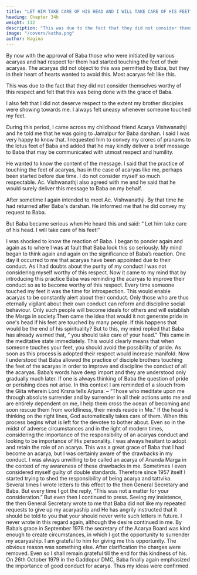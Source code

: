 ```yaml
---
title: "LET HIM TAKE CARE OF HIS HEAD AND I WILL TAKE CARE OF HIS FEET"
heading: Chapter 34b
weight: 112
description: "This was due to the fact that they did not consider themselves worthy of this respect"
image: "/covers/katha.png"
author: Nagina
---
```




By now with the approval of Baba those who were initiated by various acaryas and had respect for them had started touching the feet of their acaryas. The acaryas did not object to this was permitted by Baba, but they in their heart of hearts wanted to
avoid this. Most acaryas felt like this.

This was due to the fact that they did not consider themselves worthy of this respect and felt that this was being done with the grace of Baba.

I also felt that I did not deserve respect to the extent my brother disciples were
showing towards me. I always felt uneasy whenever someone touched my feet.

During this period, I came across my childhood friend Acarya Vishwanathji and he told me that he was going to Jamalpur for Baba darshan. I said I was very happy to know that. I requested him to convey my crores of pranams to the lotus feet of Baba
and added that he may kindly deliver a brief message to Baba that may be
communicated with utmost respect and humility.

He wanted to know the content of the message. I said that the practice of touching the feet of acaryas, has in the case of
acaryas like me, perhaps been started before due time. I do not consider myself so
much respectable. Ac. Vishwanathji also agreed with me and he said that he would
surely deliver this message to Baba on my behalf.

After sometime I again intended to meet Ac. Vishwanathji. By that time he had returned after Baba's darshan. He informed me that he did convey my request to Baba. 

But Baba became serious when He heard this and said: “ Let him take care of his head. I will take care of his feet!”

I was shocked to know the reaction of Baba. I began to ponder again and again as to where I was at fault that Baba look this so seriously. My mind began to think again and again on the significance of Baba’s reaction.
One day it occurred to me that acaryas have been appointed due to their conduct. As I
had doubts about the purity of my conduct I was not considering myself worthy of this
respect.
Now it came to my mind that by introducing this practice Baba was reminding
the acaryas to improve their conduct so as to become worthy of this respect. Every
time someone touched my feet it was the time for introspection. This would enable
acaryas to be constantly alert about their conduct. Only those who are thus eternally
vigilant about their own conduct can reform and discipline social behaviour. Only such
people will become ideals for others and will establish the Marga in society.Then came the idea that would it not generate pride in one's head if his feet are
touched by many people. If this happens that would be the end of his spirituality? But to
this, my mind replied that Baba has already warned that, “ you should take care of your
head.” This came in the meditative state immediately. This would clearly means that
when someone touches your feet, you should avoid the possibility of pride. As soon as
this process is adopted their respect would increase manifold.
Now I understood that Baba allowed the practice of disciple brothers touching
the feet of the acaryas in order to improve and discipline the conduct of all the acaryas.
Baba’s words have deep import and they are understood only gradually much later. If
one is always thinking of Baba the question of pride or perishing does not arise. In this
context I am reminded of a slouch from the Giita wherein Lord Krsna tells Arjuna: –
“Those who meditate upon me through absolute surrender and by surrender in
all their actions unto me and are entirely dependent on me, I help them cross the ocean
of becoming and soon rescue them from worldliness, their minds reside in Me.”
If the head is thinking on the right lines, God automatically takes care of them.
When this process begins what is left for the devotee to bother about.
Even so in the midst of adverse circumstances and in the light of modern times,
considering the importance of the responsibility of an acaryas conduct and looking to
be importance of His personality. I was always hesitant to adopt and retain the role of
an acarya.
This was a great grace of Baba that I had become an acarya, but I was certainly
aware of the drawbacks in my conduct. I was always unwilling to be called an acarya of
Ananda Marga in the context of my awareness of these drawbacks in me. Sometimes I
even considered myself guilty of double standards.
Therefore since 1957 itself I started trying to shed the responsibility of being
acarya and tattvika. Several times I wrote letters to this effect to the then General
Secretary and Baba. But every time I got the reply, “This was not a matter for your
consideration.” But even then I continued to press.
Seeing my insistence, the then General Secretary wrote to me that Baba did not
like my repeated requests to give up my acaryaship and He has angrily instructed that
it should be told to you that your should never write such letters in future.
I never wrote in this regard again, although the desire continued in me. By
Baba’s grace in September 1978 the secretary of the Acarya Board was kind enough to
create circumstances, in which I got the opportunity to surrender my acaryaship. I am
grateful to him for giving me this opportunity. The obvious reason was something else.
After clarification the charges were removed. Even so I shall remain grateful till the end
for this kindness of his. On 26th October 1979 in the Gaddopur DMC, Baba finally again
emphasized the importance of good conduct for acarya. Thus my ideas were
confirmed.

